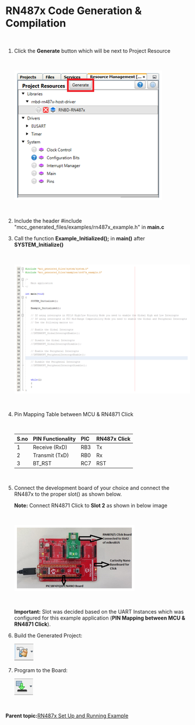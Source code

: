 # RN487x Code Generation & Compilation

<br />

1.  Click the **Generate** button which will be next to Project Resource

    <br />

    ![](GUID-2D18886B-77EB-4E2D-823C-79E1585D3E03-low.png)

    <br />

2.  Include the header \#include "mcc\_generated\_files/examples/rn487x\_example.h" in **main.c**
3.  Call the function **Example\_Initialized\(\);** in **main\(\)** after **SYSTEM\_Initialize\(\)**

    <br />

    ![](GUID-193C7E34-18FD-4D08-A475-0453DE3028FC-low.png)

    <br />

4.  Pin Mapping Table between MCU & RN4871 Click

    <br />

    |S.no|PIN Functionality|PIC|RN487x Click|
    |----|-----------------|---|------------|
    |1|Receive \(RxD\)|RB3|Tx|
    |2|Transmit \(TxD\)|RB0|Rx|
    |3|BT\_RST|RC7|RST|

    <br />

5.  Connect the development board of your choice and connect the RN487x to the proper slot\(\) as shown below.

    **Note:** Connect RN4871 Click to **Slot 2** as shown in below image

    <br />

    ![](GUID-A52CEC62-AA5A-441A-A17E-8551FAF5C9ED-low.png)

    <br />

    **Important:** Slot was decided based on the UART Instances which was configured for this example application \(**PIN Mapping between MCU & RN4871 Click**\).

6.  Build the Generated Project:

    ![](GUID-C5CABE33-147F-452B-BB41-00CB466BAA8D-low.png)

7.  Program to the Board:

    ![](GUID-ED80E89C-A13D-4B87-AD9A-0D7AE5E580EB-low.png)


<br />

**Parent topic:**[RN487x Set Up and Running Example](GUID-F2370094-12C3-4CC6-B1DF-5465EBC4FC33.md)


